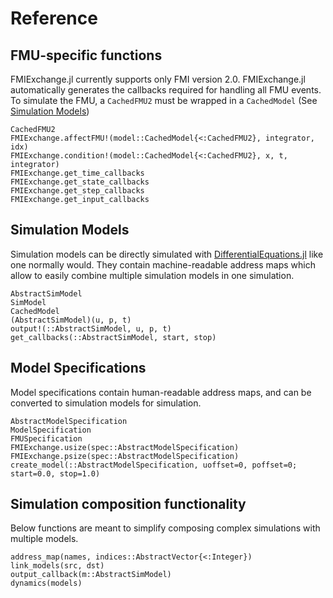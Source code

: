 # Reference
## FMU-specific functions
FMIExchange.jl currently supports only FMI version 2.0.
FMIExchange.jl automatically generates the callbacks required for handling all FMU events.
To simulate the FMU, a `CachedFMU2` must be wrapped in a `CachedModel` (See [Simulation Models](@ref))
```@docs
CachedFMU2
FMIExchange.affectFMU!(model::CachedModel{<:CachedFMU2}, integrator, idx)
FMIExchange.condition!(model::CachedModel{<:CachedFMU2}, x, t, integrator)
FMIExchange.get_time_callbacks
FMIExchange.get_state_callbacks
FMIExchange.get_step_callbacks
FMIExchange.get_input_callbacks
```

## Simulation Models
Simulation models can be directly simulated with [DifferentialEquations.jl](https://docs.sciml.ai/DiffEqDocs/stable/) like one normally would.
They contain machine-readable address maps which allow to easily combine multiple simulation models in one simulation.
```@docs
AbstractSimModel
SimModel
CachedModel
(AbstractSimModel)(u, p, t)
output!(::AbstractSimModel, u, p, t)
get_callbacks(::AbstractSimModel, start, stop)
```

## Model Specifications
Model specifications contain human-readable address maps, and can be converted to simulation models for simulation.
```@docs
AbstractModelSpecification
ModelSpecification
FMUSpecification
FMIExchange.usize(spec::AbstractModelSpecification)
FMIExchange.psize(spec::AbstractModelSpecification)
create_model(::AbstractModelSpecification, uoffset=0, poffset=0; start=0.0, stop=1.0)
```

## Simulation composition functionality
Below functions are meant to simplify composing complex simulations with multiple models.
```@docs
address_map(names, indices::AbstractVector{<:Integer})
link_models(src, dst)
output_callback(m::AbstractSimModel)
dynamics(models)
```
